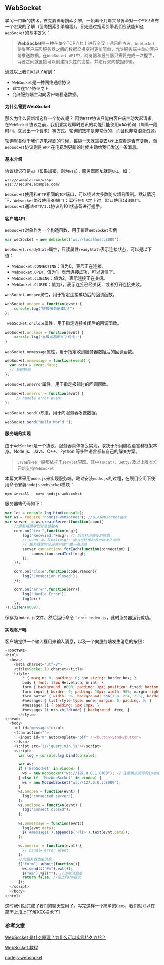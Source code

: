 ## WebSocket
学习一门新的技术，首先要善用搜索引擎，一般看个几篇文章就会对一个知识点有一个宏观的了解（面向搜索引擎编程）。首先通过搜索引擎我们应该能知道`WebSocket`的基本定义：
> **WebSocket**是一种在单个TCP连接上进行全双工通讯的协议。`WebSocket`使得客户端和服务器之间的数据交换变得更加简单，允许服务端主动向客户端推送数据。在`WebSocket API`中，浏览器和服务器只需要完成一次握手，两者之间就直接可以创建持久性的连接，并进行双向数据传输。

通过以上我们可以了解到：

- `WebSocket`是一种网络通信协议
- 建立在`TCP`协议之上
- 允许服务端主动向客户端推送数据。


#### 为什么需要WebSocket


那么为什么要新增这样一个协议呢？ 因为`HTTP`协议只能由客户端主动发起请求。在`WebSocket`协议之前，我们要实现即时通讯的功能只能使用`AJAX`轮询（每隔一段时间，就发出一个请求）等方式。轮询的效率是非常低的，而且也非常浪费资源。

轮询就类似于我们追电视剧的时候，每隔一天就需要去`APP`上查看是否有更新，而 `WebSocket`协议则是 `APP` 在电视剧更新的时候主动给我们发送一条消息。

#### 基本介绍

协议标识符是`ws`（如果加密，则为`wss`），服务器网址就是`URL`，如：

```
ws://example.com/wsapi
wss://secure.example.com/
```

`Websocket`使用和`HTTP`相同的`TCP`端口，可以绕过大多数防火墙的限制。默认情况下，`Websocket`协议使用80端口；运行在`TLS`之上时，默认使用443端口。`Websocket`通过`HTTP/1.1`协议的101状态码进行握手。	

#### 客户端API

`WebSocket`对象作为一个构造函数，用于新建`WebSocket`实例

```javascript
var webSocket = new WebSocket('ws://localhost:8080');
```

`WebSocket.readyState`属性，只读属性`readyState`表示连接状态，可以是以下值：

- `WebSocket.CONNECTING`：值为0，表示正在连接。
- `WebSocket.OPEN`：值为1，表示连接成功，可以通信了。
- `WebSocket.CLOSING`：值为2，表示连接正在关闭。
- `WebSocket.CLOSED`：值为3，表示连接已经关闭，或者打开连接失败。

`webSocket.onopen`属性，用于指定连接成功后的回调函数。

```javascript
webSocket.onopen = function(evnt) {
	console.log("链接服务器成功!")
};
```

` webSocket.onclose`属性，用于指定连接关闭后的回调函数。

```javascript
webSocket.onclose = function(evnt) {
    console.log("与服务器断开了链接!")
}
```

`webSocket.onmessage`属性，用于指定收到服务器数据后的回调函数。

```javascript
webSocket.onmessage = function(event) {
  var data = event.data;
  // 处理数据
};
```

`webSocket.onerror`属性，用于指定报错时的回调函数。

```javascript
webSocket.onerror = function(evnt) {
     // handle error event
};
```

`webSocket.send()`方法，用于向服务器发送数据。

```javascript
webSocket.send("Hello World!");
```

#### 服务端的实现

由于`WebSocket`是一个协议，服务器具体怎么实现，取决于所用编程语言和框架本身。Node.js、Java、C++、Python 等多种语言都有自己的解决方案。

> `Java`的`web`一般都依托于`servlet`容器。其中`Tomcat7`、`Jetty7`及以上版本均开始支持`WebSocket`

本篇文章采用`node.js`来实现服务端，略过安装`node.js`的过程，在项目空间下使用命令安装`nodejs-websocket`模块：

```
npm install --save nodejs-websocket
```

服务器端代码如下：

```javascript
var log = console.log.bind(console);
var ws = require("nodejs-websocket"); //引入websocket模块
var server  = ws.createServer(function(conn){
    //服务端接收到消息后触发
    conn.on("text",function(msg){
        log("Recevied:"+msg); // 后台打印接受的信息
        // conn.sendText(msg); 向当前连接的客户端发生消息
        // 服务器就向全部客户端广播一条消息
        server.connections.forEach(function(connection) { 
            connection.sendText(msg);
        });
    });

    conn.on("close",function(code,reason){
        log("Connection closed");
    });

    conn.on("error",function(err){
        log("Handle Error");
        log(err);
    });
}).listen(8009);
```

保存为`index.js`文件，然后运行命令：`node index.js`，此时服务器运行成功。

#### 实现客户端

客户端提供一个输入框用来输入消息，以及一个向服务端发生消息的按钮：

```javascript
<!DOCTYPE>
<html>
  <head>
    <meta charset="utf-8">
    <title>Socket.IO charset</title>
    <style>
        * { margin: 0; padding: 0; box-sizing: border-box; }
        body { font: 13px Helvetica, Arial; }
        form { background: #000; padding: 3px; position: fixed; bottom: 0; width: 100%; }
        form input { border: 0; padding: 10px; width: 90%; margin-right: .5%; }
        form button { width: 9%; background: rgb(130, 224, 255); border: none; padding: 10px; }
        #messages { list-style-type: none; margin: 0; padding: 0; }
        #messages li { padding: 5px 10px; }
        #messages li:nth-child(odd) { background: #eee; }
      </style>
</head>
  <body>
    <ul id="messages"></ul>
    <form action="">
      <input id="m" autocomplete="off" /><button>Send</button>
    </form>
    <script src="js/jquery.min.js"></script>
    <script>
      var log = console.log.bind(console);

      var ws;
      if ('WebSocket' in window) {
        ws = new WebSocket("ws://127.0.0.1:8009"); // 注意换成实际的ip地址
      } else if ('MozWebSocket' in window) {
        ws = new MozWebSocket("ws://127.0.0.1:8009");
      }
      ws.onopen = function(evnt) {
        log("connected server");
      };
      ws.onclose = function(evnt) {
        log("connect closed");
      };
      
      ws.onmessage = function(evnt){
        log(evnt.data);
        $('#messages').append($('<li>').text(evnt.data));
      };

      ws.onerror = function(evnt) {
        // handle error event
      };
      //向服务器发生消息
      $("form").submit(function(){
        ws.send($("#m").val());
        $("#m").val(""); //清空消息框
        return false; //阻止form提交
      });
  </script>
  </body>
</html> 
```

这时我们就完成了我们的聊天应用了。写完这样一个简单的`Demo`，我们就可以在简历上加上[了解XXX技术了]

### 参考文章

[WebSocket 是什么原理？为什么可以实现持久连接？](https://www.zhihu.com/question/20215561/answer/40316953)

[WebSocket 教程](http://www.ruanyifeng.com/blog/2017/05/websocket.html)

[nodejs-websocket](https://www.npmjs.com/package/nodejs-websocket)




